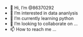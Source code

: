 - 👋 Hi, I’m @86370292
- 👀 I’m interested in data ananlysis
- 🌱 I’m currently learning python
- 💞️ I’m looking to collaborate on ...
- 📫 How to reach me ...

<!---
86370292/86370292 is a ✨ special ✨ repository because its `README.md` (this file) appears on your GitHub profile.
You can click the Preview link to take a look at your changes.
--->
